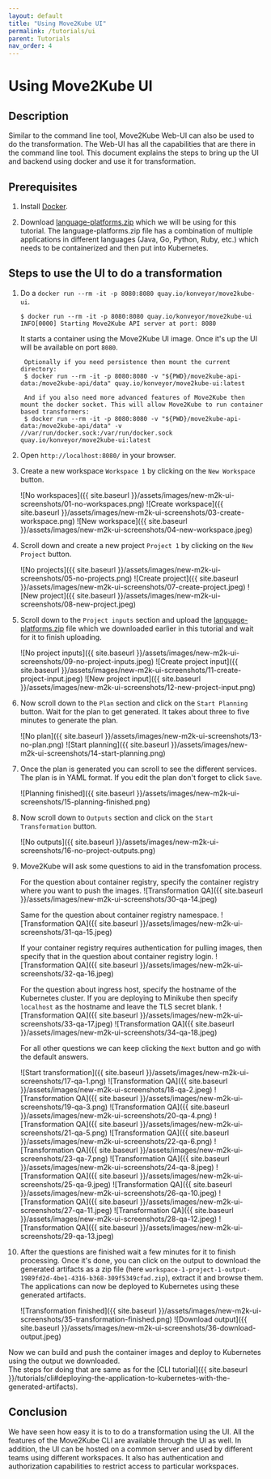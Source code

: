 ```yaml
---
layout: default
title: "Using Move2Kube UI"
permalink: /tutorials/ui
parent: Tutorials
nav_order: 4
---
```


# Using Move2Kube UI

## Description

Similar to the command line tool, Move2Kube Web-UI can also be used to do the transformation. The Web-UI has all the capabilities that are there in the command line tool. This document explains the steps to bring up the UI and backend using docker and use it for transformation.

## Prerequisites

1. Install [Docker](https://www.docker.com/get-started).

1. Download [language-platforms.zip](https://github.com/konveyor/move2kube-demos/raw/main/samples/language-platforms.zip) which we will be using for this tutorial. The language-platforms.zip file has a combination of multiple applications in different languages (Java, Go, Python, Ruby, etc.) which needs to be containerized and then put into Kubernetes.

## Steps to use the UI to do a transformation

1. Do a `docker run --rm -it -p 8080:8080 quay.io/konveyor/move2kube-ui`.  
    ```console
    $ docker run --rm -it -p 8080:8080 quay.io/konveyor/move2kube-ui
    INFO[0000] Starting Move2Kube API server at port: 8080
    ```

    It starts a container using the Move2Kube UI image. Once it's up the UI will be available on port `8080`.

    >
        Optionally if you need persistence then mount the current directory:
        $ docker run --rm -it -p 8080:8080 -v "${PWD}/move2kube-api-data:/move2kube-api/data" quay.io/konveyor/move2kube-ui:latest

        And if you also need more advanced features of Move2Kube then mount the docker socket. This will allow Move2Kube to run container based transformers:
        $ docker run --rm -it -p 8080:8080 -v "${PWD}/move2kube-api-data:/move2kube-api/data" -v //var/run/docker.sock:/var/run/docker.sock quay.io/konveyor/move2kube-ui:latest

1. Open `http://localhost:8080/` in your browser.

1. Create a new workspace `Workspace 1` by clicking on the `New Workspace` button.

    ![No workspaces]({{ site.baseurl }}/assets/images/new-m2k-ui-screenshots/01-no-workspaces.png)
    ![Create workspace]({{ site.baseurl }}/assets/images/new-m2k-ui-screenshots/03-create-workspace.png)
    ![New workspace]({{ site.baseurl }}/assets/images/new-m2k-ui-screenshots/04-new-workspace.jpeg)

1. Scroll down and create a new project `Project 1` by clicking on the `New Project` button.

    ![No projects]({{ site.baseurl }}/assets/images/new-m2k-ui-screenshots/05-no-projects.png)
    ![Create project]({{ site.baseurl }}/assets/images/new-m2k-ui-screenshots/07-create-project.jpeg)
    ![New project]({{ site.baseurl }}/assets/images/new-m2k-ui-screenshots/08-new-project.jpeg)

1. Scroll down to the `Project inputs` section and upload the [language-platforms.zip](https://github.com/konveyor/move2kube-demos/blob/main/samples/language-platforms.zip) file which we downloaded earlier in this tutorial and wait for it to finish uploading.

    ![No project inputs]({{ site.baseurl }}/assets/images/new-m2k-ui-screenshots/09-no-project-inputs.jpeg)
    ![Create project input]({{ site.baseurl }}/assets/images/new-m2k-ui-screenshots/11-create-project-input.jpeg)
    ![New project input]({{ site.baseurl }}/assets/images/new-m2k-ui-screenshots/12-new-project-input.png)

1. Now scroll down to the `Plan` section and click on the `Start Planning` button. Wait for the plan to get generated. It takes about three to five minutes to generate the plan.

    ![No plan]({{ site.baseurl }}/assets/images/new-m2k-ui-screenshots/13-no-plan.png)
    ![Start planning]({{ site.baseurl }}/assets/images/new-m2k-ui-screenshots/14-start-planning.png)

1. Once the plan is generated you can scroll to see the different services. The plan is in YAML format. If you edit the plan don't forget to click `Save`.

    ![Planning finished]({{ site.baseurl }}/assets/images/new-m2k-ui-screenshots/15-planning-finished.png)

1. Now scroll down to `Outputs` section and click on the `Start Transformation` button.

    ![No outputs]({{ site.baseurl }}/assets/images/new-m2k-ui-screenshots/16-no-project-outputs.png)

1. Move2Kube will ask some questions to aid in the transfomation process.

    For the question about container registry, specify the container registry where you want to push the images.
    ![Transformation QA]({{ site.baseurl }}/assets/images/new-m2k-ui-screenshots/30-qa-14.jpeg)

    Same for the question about container registry namespace.
    ![Transformation QA]({{ site.baseurl }}/assets/images/new-m2k-ui-screenshots/31-qa-15.jpeg)

    If your container registry requires authentication for pulling images, then specify that in the question about container registry login.
    ![Transformation QA]({{ site.baseurl }}/assets/images/new-m2k-ui-screenshots/32-qa-16.jpeg)

    For the question about ingress host, specify the hostname of the Kubernetes cluster. If you are deploying to Minikube then specify `localhost` as the hostname and leave the TLS secret blank.
    ![Transformation QA]({{ site.baseurl }}/assets/images/new-m2k-ui-screenshots/33-qa-17.jpeg)
    ![Transformation QA]({{ site.baseurl }}/assets/images/new-m2k-ui-screenshots/34-qa-18.jpeg)

    For all other questions we can keep clicking the `Next` button and go with the default answers. 

    ![Start transformation]({{ site.baseurl }}/assets/images/new-m2k-ui-screenshots/17-qa-1.png)
    ![Transformation QA]({{ site.baseurl }}/assets/images/new-m2k-ui-screenshots/18-qa-2.jpeg)
    ![Transformation QA]({{ site.baseurl }}/assets/images/new-m2k-ui-screenshots/19-qa-3.png)
    ![Transformation QA]({{ site.baseurl }}/assets/images/new-m2k-ui-screenshots/20-qa-4.png)
    ![Transformation QA]({{ site.baseurl }}/assets/images/new-m2k-ui-screenshots/21-qa-5.png)
    ![Transformation QA]({{ site.baseurl }}/assets/images/new-m2k-ui-screenshots/22-qa-6.png)
    ![Transformation QA]({{ site.baseurl }}/assets/images/new-m2k-ui-screenshots/23-qa-7.png)
    ![Transformation QA]({{ site.baseurl }}/assets/images/new-m2k-ui-screenshots/24-qa-8.jpeg)
    ![Transformation QA]({{ site.baseurl }}/assets/images/new-m2k-ui-screenshots/25-qa-9.jpeg)
    ![Transformation QA]({{ site.baseurl }}/assets/images/new-m2k-ui-screenshots/26-qa-10.jpeg)
    ![Transformation QA]({{ site.baseurl }}/assets/images/new-m2k-ui-screenshots/27-qa-11.jpeg)
    ![Transformation QA]({{ site.baseurl }}/assets/images/new-m2k-ui-screenshots/28-qa-12.jpeg)
    ![Transformation QA]({{ site.baseurl }}/assets/images/new-m2k-ui-screenshots/29-qa-13.jpeg)

1. After the questions are finished wait a few minutes for it to finish processing. Once it's done, you can click on the output to download the generated artifacts as a zip file (here `workspace-1-project-1-output-1989fd2d-4be1-4316-b368-309f5349cfad.zip`), extract it and browse them. The applications can now be deployed to Kubernetes using these generated artifacts.

    ![Transformation finished]({{ site.baseurl }}/assets/images/new-m2k-ui-screenshots/35-transformation-finished.png)
    ![Download output]({{ site.baseurl }}/assets/images/new-m2k-ui-screenshots/36-download-output.jpeg)

Now we can build and push the container images and deploy to Kubernetes using the output we downloaded.  
The steps for doing that are same as for the [CLI tutorial]({{ site.baseurl }}/tutorials/cli#deploying-the-application-to-kubernetes-with-the-generated-artifacts).  

## Conclusion

We have seen how easy it is to to do a transformation using the UI. All the features of the Move2Kube CLI are available through the UI as well.
In addition, the UI can be hosted on a common server and used by different teams using different workspaces.
It also has authentication and authorization capabilities to restrict access to particular workspaces.

